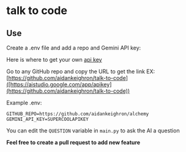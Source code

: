 # talk to code
 
## Use

Create a .env file and add a repo and Gemini API key:

Here is where to get your own [api key](https://aistudio.google.com/app/apikey)

Go to any GitHub repo and copy the URL to get the link EX: [https://github.com/aidankeighron/talk-to-code]([https://aistudio.google.com/app/apikey](https://github.com/aidankeighron/talk-to-code))

Example .env:

```env
GITHUB_REPO=https://github.com/aidankeighron/alchemy
GEMINI_API_KEY=SUPERCOOLAPIKEY
```

You can edit the `QUESTION` variable in `main.py` to ask the AI a question

**Feel free to create a pull request to add new feature**
